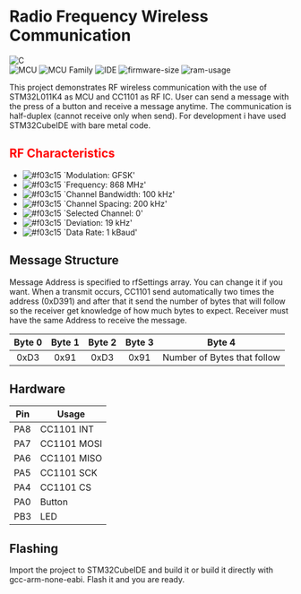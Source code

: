 # Radio Frequency Wireless Communication

![C](https://img.shields.io/badge/c-%2300599C.svg?style=for-the-badge&logo=c&logoColor=white)\
![MCU](https://img.shields.io/badge/MCU-STM32-blue)
![MCU Family](https://img.shields.io/badge/Family-L0-yellow)
![IDE](https://img.shields.io/badge/STM32CubeIDE-blue)
![firmware-size](https://img.shields.io/badge/Firmware%20Size-3.55%20kB-red)
![ram-usage](https://img.shields.io/badge/RAM%20Usage-1.15%20kB-red)

This project demonstrates RF wireless communication with the use
of STM32L011K4 as MCU and CC1101 as RF IC. User can send a message
with the press of a button and receive a message anytime. The 
communication is half-duplex (cannot receive only when send). For
development i have used STM32CubeIDE with bare metal code.

## <span style="color:red">RF Characteristics</span>
- ![#f03c15](https://via.placeholder.com/15/f03c15/000000?text=+) `Modulation:			GFSK'
- ![#f03c15](https://via.placeholder.com/15/f03c15/000000?text=+) `Frequency:			868 MHz'
- ![#f03c15](https://via.placeholder.com/15/f03c15/000000?text=+) `Channel Bandwidth:	100 kHz'
- ![#f03c15](https://via.placeholder.com/15/f03c15/000000?text=+) `Channel Spacing:	200 kHz'
- ![#f03c15](https://via.placeholder.com/15/f03c15/000000?text=+) `Selected Channel:	0'
- ![#f03c15](https://via.placeholder.com/15/f03c15/000000?text=+) `Deviation:			19 kHz'
- ![#f03c15](https://via.placeholder.com/15/f03c15/000000?text=+) `Data Rate:			1 kBaud'

## Message Structure
Message Address is specified to rfSettings array. You can change it if 
you want. When a transmit occurs, CC1101 send automatically two times the
address (0xD391) and after that it send the number of bytes that will follow
so the receiver get knowledge of how much bytes to expect. Receiver must
have the same Address to receive the message.

| Byte 0 	| Byte 1 	| Byte 2 	| Byte 3 	|            Byte 4           	|
|:------:	|:------:	|:------:	|:------:	|:---------------------------:	|
|  0xD3  	|  0x91  	|  0xD3  	|  0x91  	| Number of Bytes that follow 	|

## Hardware
| Pin | Usage       |
|-----|-------------|
| PA8 | CC1101 INT  |
| PA7 | CC1101 MOSI |
| PA6 | CC1101 MISO |
| PA5 | CC1101 SCK  |
| PA4 | CC1101 CS   |
| PA0 | Button      |
| PB3 | LED         |

## Flashing
Import the project to STM32CubeIDE and build it or build it directly
with gcc-arm-none-eabi. Flash it and you are ready.
